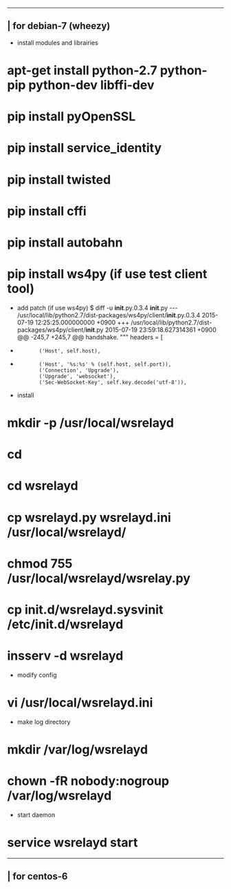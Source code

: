 --------------------
| for debian-7 (wheezy)
--------------------
- install modules and librairies
# apt-get install python-2.7 python-pip python-dev libffi-dev
# pip install pyOpenSSL
# pip install service_identity
# pip install twisted
# pip install cffi
# pip install autobahn
# pip install ws4py    (if use test client tool)

- add patch (if use ws4py)
$ diff -u __init__.py.0.3.4 __init__.py
--- /usr/local/lib/python2.7/dist-packages/ws4py/client/__init__.py.0.3.4       2015-07-19 12:25:25.000000000 +0900
+++ /usr/local/lib/python2.7/dist-packages/ws4py/client/__init__.py             2015-07-19 23:59:18.627314361 +0900
@@ -245,7 +245,7 @@
         handshake.
         """
         headers = [
-            ('Host', self.host),
+            ('Host', '%s:%s' % (self.host, self.port)),
             ('Connection', 'Upgrade'),
             ('Upgrade', 'websocket'),
             ('Sec-WebSocket-Key', self.key.decode('utf-8')),


- install
# mkdir -p /usr/local/wsrelayd
# cd <git clone dir>
# cd wsrelayd
# cp wsrelayd.py wsrelayd.ini /usr/local/wsrelayd/
# chmod 755 /usr/local/wsrelayd/wsrelay.py
# cp init.d/wsrelayd.sysvinit /etc/init.d/wsrelayd
# insserv -d wsrelayd

- modify config
# vi /usr/local/wsrelayd.ini

- make log directory
# mkdir /var/log/wsrelayd
# chown -fR nobody:nogroup /var/log/wsrelayd

- start daemon
# service wsrelayd start

--------------
| for centos-6
--------------

